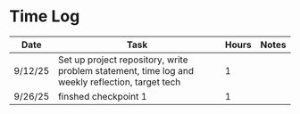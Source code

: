# Time Log

| Date | Task | Hours | Notes|
|------|------|-------|------|
| 9/12/25| Set up project repository, write problem statement, time log and weekly reflection, target tech| 1 | |
| 9/26/25| finshed checkpoint 1| 1 | |
